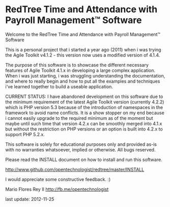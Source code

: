 RedTree Time and Attendance with Payroll Management™ Software
=============================================================

Welcome to the RedTree Time and Attendance with Payroll Management™ Software

This is a personal project that i started a year ago (2011) when i was trying
the Agile Toolkit v4.1.2 - this version now uses a modified version of 4.1.4.

The purpose of this software is to showcase the different necessary features
of Agile Toolkit 4.1.x in developing a large complex application. When i was
just starting, i was struggling understanding the documentation, and where
to really begin and how to put all the examples and techniques i've learned
together to build a useable application.

CURRENT STATUS: I have abandoned development on this software due to the minimum
requirement of the latest Agile Toolkit version (currently 4.2.2) which is
PHP version 5.3 because of the introduction of namespaces in the framework to
avoid name conflicts. It is a show stopper on my end because i cannot easily
upgrade to the required minimum as of the moment but maybe until such time that
version 4.2.x can be smoothly merged into 4.1.x but without the restriction on
PHP versions or an option is built into 4.2.x to support PHP 5.2.x.

This software is solely for educational purposes only and provided as-is with
no warranties whatsoever, implied or otherwise. All bugs reserved.

Please read the INSTALL document on how to install and run this software.

http://www.github.com/opentechnologist/redtree/master/INSTALL

I would appreciate some constructive feedback. :)


Mario Flores Rey II
http://fb.me/opentechnologist

last update: 2012-11-25

